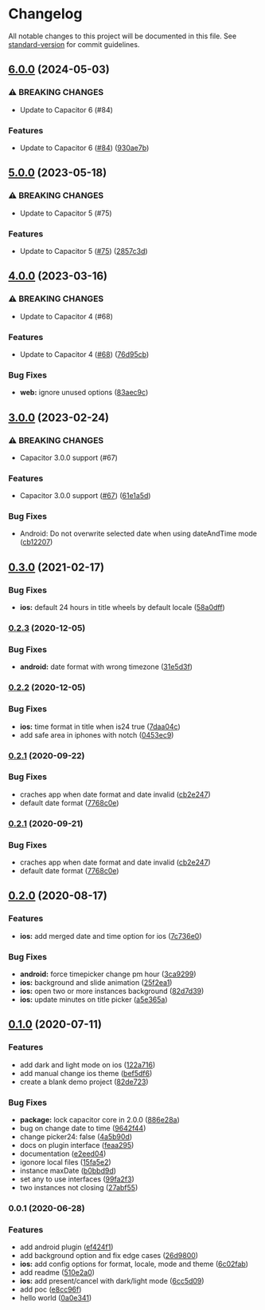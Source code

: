 # Changelog

All notable changes to this project will be documented in this file. See [standard-version](https://github.com/conventional-changelog/standard-version) for commit guidelines.

## [6.0.0](https://github.com/capacitor-community/date-picker/compare/v5.0.0...v6.0.0) (2024-05-03)


### ⚠ BREAKING CHANGES

* Update to Capacitor 6 (#84)

### Features

* Update to Capacitor 6 ([#84](https://github.com/capacitor-community/date-picker/issues/84)) ([930ae7b](https://github.com/capacitor-community/date-picker/commit/930ae7be97c7a7c9082882f979d25d22d22af9cd))

## [5.0.0](https://github.com/capacitor-community/date-picker/compare/v4.0.0...v5.0.0) (2023-05-18)


### ⚠ BREAKING CHANGES

* Update to Capacitor 5 (#75)

### Features

* Update to Capacitor 5 ([#75](https://github.com/capacitor-community/date-picker/issues/75)) ([2857c3d](https://github.com/capacitor-community/date-picker/commit/2857c3df0f20cba89c2e7140309aab9cfd05f245))

## [4.0.0](https://github.com/capacitor-community/date-picker/compare/v3.0.0...v4.0.0) (2023-03-16)


### ⚠ BREAKING CHANGES

* Update to Capacitor 4 (#68)

### Features

* Update to Capacitor 4 ([#68](https://github.com/capacitor-community/date-picker/issues/68)) ([76d95cb](https://github.com/capacitor-community/date-picker/commit/76d95cb033de0c1cb45aec2bd80e334d4f90acaf))


### Bug Fixes

* **web:** ignore unused options ([83aec9c](https://github.com/capacitor-community/date-picker/commit/83aec9c5a1453f921ca9770df1003aaf753e7748))

## [3.0.0](https://github.com/capacitor-community/date-picker/compare/v0.2.3...v3.0.0) (2023-02-24)


### ⚠ BREAKING CHANGES

* Capacitor 3.0.0 support (#67)

### Features

* Capacitor 3.0.0 support ([#67](https://github.com/capacitor-community/date-picker/issues/67)) ([61e1a5d](https://github.com/capacitor-community/date-picker/commit/61e1a5d8146dc247031b52b5bea11923f2166020))


### Bug Fixes

* Android: Do not overwrite selected date when using dateAndTime mode ([cb12207](https://github.com/capacitor-community/date-picker/commit/cb1220715ed61e9d4ac138820a4deb24e8a71a90))

## [0.3.0](https://github.com/capacitor-community/date-picker/compare/v0.2.3...v0.3.0) (2021-02-17)


### Bug Fixes

* **ios:** default 24 hours in title wheels by default locale ([58a0dff](https://github.com/capacitor-community/date-picker/commit/58a0dffce727e999d47d936932717d92c3717afa))

### [0.2.3](https://github.com/capacitor-community/date-picker/compare/v0.2.2...v0.2.3) (2020-12-05)


### Bug Fixes

* **android:** date format with wrong timezone ([31e5d3f](https://github.com/capacitor-community/date-picker/commit/31e5d3fdda1f8ed6dd0062004ec73399aa02eb9b))

### [0.2.2](https://github.com/capacitor-community/date-picker/compare/v0.2.1...v0.2.2) (2020-12-05)


### Bug Fixes

* **ios:** time format in title when is24 true ([7daa04c](https://github.com/capacitor-community/date-picker/commit/7daa04cd4d6ff84b93b4a5bb065363242e4504f6))
* add safe area in iphones with notch ([0453ec9](https://github.com/capacitor-community/date-picker/commit/0453ec9d00e07faa9d31f10a3d46cfd6224cc93d))

### [0.2.1](https://github.com/capacitor-community/date-picker/compare/v0.2.0...v0.2.1) (2020-09-22)


### Bug Fixes

* craches app when date format and date invalid ([cb2e247](https://github.com/capacitor-community/date-picker/commit/cb2e247c6d6d67a1927e943c815fdc50e3176063))
* default date format ([7768c0e](https://github.com/capacitor-community/date-picker/commit/7768c0e1886aa7542c8ebb0066287de887682a99))

### [0.2.1](https://github.com/capacitor-community/date-picker/compare/v0.2.0...v0.2.1) (2020-09-21)


### Bug Fixes

* craches app when date format and date invalid ([cb2e247](https://github.com/capacitor-community/date-picker/commit/cb2e247c6d6d67a1927e943c815fdc50e3176063))
* default date format ([7768c0e](https://github.com/capacitor-community/date-picker/commit/7768c0e1886aa7542c8ebb0066287de887682a99))

## [0.2.0](https://github.com/capacitor-community/date-picker/compare/v0.1.0...v0.2.0) (2020-08-17)


### Features

* **ios:** add merged date and time option for ios ([7c736e0](https://github.com/capacitor-community/date-picker/commit/7c736e0c350aba64575595965aa3f66c104d4f6c))


### Bug Fixes

* **android:** force timepicker change pm hour ([3ca9299](https://github.com/capacitor-community/date-picker/commit/3ca9299a78e54da2f1dd02255d1d57b3f6f0f78d))
* **ios:** background and slide animation ([25f2ea1](https://github.com/capacitor-community/date-picker/commit/25f2ea147ae7db5b9bed90d98cb58785562f6084))
* **ios:** open two or more instances background ([82d7d39](https://github.com/capacitor-community/date-picker/commit/82d7d39b502ac6d1daf9268f2fdd3a70f668386d))
* **ios:** update minutes on title picker ([a5e365a](https://github.com/capacitor-community/date-picker/commit/a5e365a3039d4912171425cec85c9f0a6a958f18))

## [0.1.0](https://github.com/capacitor-community/date-picker/compare/v0.0.1...v0.1.0) (2020-07-11)


### Features

* add dark and light mode on ios ([122a716](https://github.com/capacitor-community/date-picker/commit/122a7165e7e23040aa391855a3e8c62872398399))
* add manual change ios theme ([bef5df6](https://github.com/capacitor-community/date-picker/commit/bef5df6800d010c3bcb39b24d207d17595365141))
* create a blank demo project ([82de723](https://github.com/capacitor-community/date-picker/commit/82de723407e318ab9002c8ffdce0ea2d183b32d0))


### Bug Fixes

* **package:** lock capacitor core in 2.0.0 ([886e28a](https://github.com/capacitor-community/date-picker/commit/886e28a3bf05b5b56f38e75dae07ab23d51805b9))
* bug on change date to time ([9642f44](https://github.com/capacitor-community/date-picker/commit/9642f44001119ed22c97ac8f7a0b0bb4724d3f0e))
* change picker24: false ([4a5b90d](https://github.com/capacitor-community/date-picker/commit/4a5b90dad0da50242b41d09128e17f8074e67916))
* docs on plugin interface ([feaa295](https://github.com/capacitor-community/date-picker/commit/feaa295d5fdc9e6b1aa6ccf46e36f2a27c5a5dda))
* documentation ([e2eed04](https://github.com/capacitor-community/date-picker/commit/e2eed04979899404466649396cda5db65733ca69))
* igonore local files ([15fa5e2](https://github.com/capacitor-community/date-picker/commit/15fa5e2c611ce09371e71d7cb9e732e8079843b4))
* instance maxDate ([b0bbd9d](https://github.com/capacitor-community/date-picker/commit/b0bbd9d6bf0c8bc4ab2eca1951d08feb821f5376))
* set any to use interfaces ([99fa2f3](https://github.com/capacitor-community/date-picker/commit/99fa2f310c4ecabce826318c9b7a01bcf7fe668a))
* two instances not closing ([27abf55](https://github.com/capacitor-community/date-picker/commit/27abf55b1c61a210e9ae2546696b6c20b2899615))

### 0.0.1 (2020-06-28)


### Features

* add android plugin ([ef424f1](https://github.com/capacitor-community/date-picker/commit/ef424f16797b1c8d8e916c244b668e5bf50fb1ca))
* add background option and fix edge cases ([26d9800](https://github.com/capacitor-community/date-picker/commit/26d98009be94f95782d8353139d916b675cee9e3))
* **ios:** add config options for format, locale, mode and theme ([6c02fab](https://github.com/capacitor-community/date-picker/commit/6c02fab6cdadd60a8f48b4361e846f4adf6b1324))
* add readme ([510e2a0](https://github.com/capacitor-community/date-picker/commit/510e2a04d480bb0e730b65e7b37b3ccadcf88bc7))
* **ios:** add present/cancel with dark/light mode ([6cc5d09](https://github.com/capacitor-community/date-picker/commit/6cc5d09ed7d90d35eaf36a163bf6167fd3604ecf))
* add poc ([e8cc96f](https://github.com/capacitor-community/date-picker/commit/e8cc96f84b5118411a03a78e739ec8a5cb6b531d))
* hello world ([0a0e341](https://github.com/capacitor-community/date-picker/commit/0a0e341a00cf4e93d140b5751c5c1feb87094e55))
